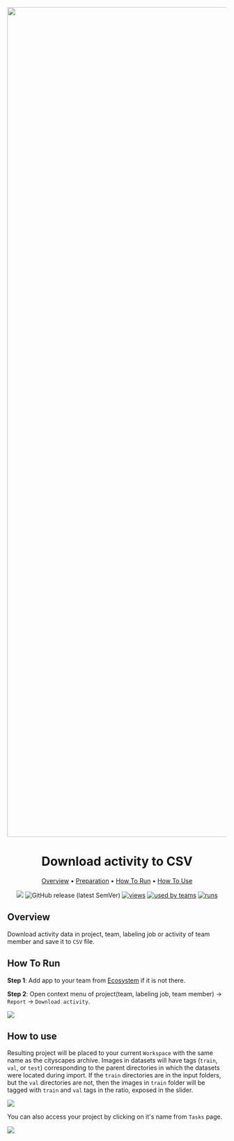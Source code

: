 <div align="center" markdown>
<img src="https://i.imgur.com/sfh2ILA.png" width="1900px"/>

# Download activity to CSV

<p align="center">
  <a href="#Overview">Overview</a> •
  <a href="#Preparation">Preparation</a> •
  <a href="#How-To-Run">How To Run</a> •
  <a href="#How-To-Use">How To Use</a>
</p>


[![](https://img.shields.io/badge/slack-chat-green.svg?logo=slack)](https://supervise.ly/slack)
![GitHub release (latest SemVer)](https://img.shields.io/github/v/release/supervisely-ecosystem/download-activity-csv)
[![views](https://app.supervise.ly/public/api/v3/ecosystem.counters?repo=supervisely-ecosystem/download-activity-csv&counter=views&label=views)](https://supervise.ly)
[![used by teams](https://app.supervise.ly/public/api/v3/ecosystem.counters?repo=supervisely-ecosystem/download-activity-csv&counter=downloads&label=used%20by%20teams)](https://supervise.ly)
[![runs](https://app.supervise.ly/public/api/v3/ecosystem.counters?repo=supervisely-ecosystem/download-activity-csv&counter=runs&label=runs&123)](https://supervise.ly)

</div>

## Overview

Download activity data in project, team, labeling job or activity of team member and save it to `CSV` file.

## How To Run 

**Step 1**: Add app to your team from [Ecosystem](https://ecosystem.supervise.ly/apps/import-cityscapes) if it is not there.

**Step 2**: Open context menu of project(team, labeling job, team member) -> `Report` -> `Download activity`. 

<img src="https://i.imgur.com/3ItAVU7.png"/>

## How to use

Resulting project will be placed to your current `Workspace` with the same name as the cityscapes archive. Images in datasets will have tags (`train`, `val`, or `test`) corresponding to the parent directories in which the datasets were located during import. If the `train` directories are in the input folders, but the `val` directories are not, then the images in `train` folder will be tagged with `train` and `val` tags in the ratio, exposed in the slider.

<img src="https://i.imgur.com/TMjl7Pt.png"/>

You can also access your project by clicking on it's name from `Tasks` page.

<img src="https://i.imgur.com/i0pfXRV.png">
